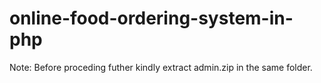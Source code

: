 # online-food-ordering-system-in-php
Note: Before proceding futher kindly extract admin.zip in the same folder.
